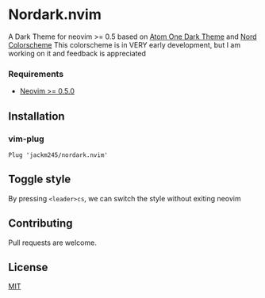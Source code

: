 # Nordark.nvim
A Dark Theme for neovim >= 0.5 based on [Atom One Dark Theme](https://github.com/atom/atom/tree/master/packages/one-dark-ui) and [Nord Colorscheme](https://www.nordtheme.com/docs/colors-and-palettes)
This colorscheme is in VERY early development, but I am working on it and feedback is appreciated

### Requirements

+ [Neovim >= 0.5.0](https://github.com/neovim/neovim/releases/tag/nightly)


## Installation

### vim-plug
`Plug 'jackm245/nordark.nvim'`

## Toggle style 

By pressing `<leader>cs`, we can switch the style without exiting neovim

## Contributing

Pull requests are welcome.

## License

[MIT](https://choosealicense.com/licenses/mit/)
